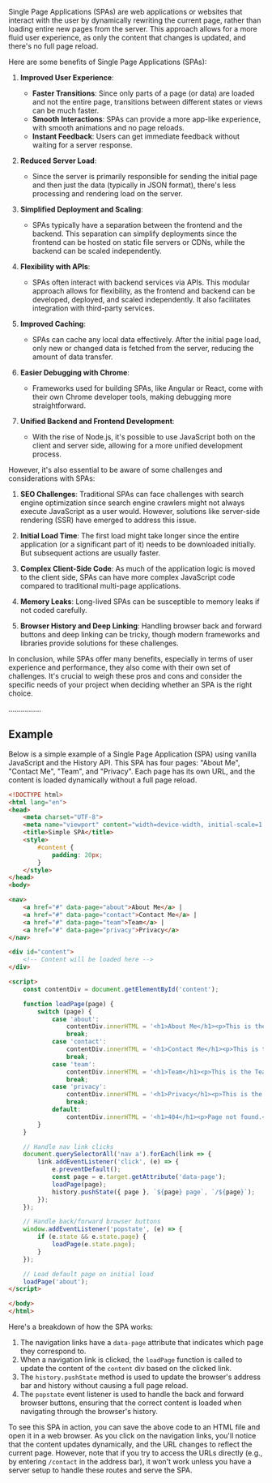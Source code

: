 Single Page Applications (SPAs) are web applications or websites that interact with the user by dynamically rewriting the current page, rather than loading entire new pages from the server. This approach allows for a more fluid user experience, as only the content that changes is updated, and there's no full page reload.

Here are some benefits of Single Page Applications (SPAs):

1. **Improved User Experience**:
   - **Faster Transitions**: Since only parts of a page (or data) are loaded and not the entire page, transitions between different states or views can be much faster.
   - **Smooth Interactions**: SPAs can provide a more app-like experience, with smooth animations and no page reloads.
   - **Instant Feedback**: Users can get immediate feedback without waiting for a server response.

2. **Reduced Server Load**:
   - Since the server is primarily responsible for sending the initial page and then just the data (typically in JSON format), there's less processing and rendering load on the server.

3. **Simplified Deployment and Scaling**:
   - SPAs typically have a separation between the frontend and the backend. This separation can simplify deployments since the frontend can be hosted on static file servers or CDNs, while the backend can be scaled independently.

4. **Flexibility with APIs**:
   - SPAs often interact with backend services via APIs. This modular approach allows for flexibility, as the frontend and backend can be developed, deployed, and scaled independently. It also facilitates integration with third-party services.

5. **Improved Caching**:
   - SPAs can cache any local data effectively. After the initial page load, only new or changed data is fetched from the server, reducing the amount of data transfer.

6. **Easier Debugging with Chrome**:
   - Frameworks used for building SPAs, like Angular or React, come with their own Chrome developer tools, making debugging more straightforward.

7. **Unified Backend and Frontend Development**:
   - With the rise of Node.js, it's possible to use JavaScript both on the client and server side, allowing for a more unified development process.

However, it's also essential to be aware of some challenges and considerations with SPAs:

1. **SEO Challenges**: Traditional SPAs can face challenges with search engine optimization since search engine crawlers might not always execute JavaScript as a user would. However, solutions like server-side rendering (SSR) have emerged to address this issue.

2. **Initial Load Time**: The first load might take longer since the entire application (or a significant part of it) needs to be downloaded initially. But subsequent actions are usually faster.

3. **Complex Client-Side Code**: As much of the application logic is moved to the client side, SPAs can have more complex JavaScript code compared to traditional multi-page applications.

4. **Memory Leaks**: Long-lived SPAs can be susceptible to memory leaks if not coded carefully.

5. **Browser History and Deep Linking**: Handling browser back and forward buttons and deep linking can be tricky, though modern frameworks and libraries provide solutions for these challenges.

In conclusion, while SPAs offer many benefits, especially in terms of user experience and performance, they also come with their own set of challenges. It's crucial to weigh these pros and cons and consider the specific needs of your project when deciding whether an SPA is the right choice.



................

## Example 

Below is a simple example of a Single Page Application (SPA) using vanilla JavaScript and the History API. This SPA has four pages: "About Me", "Contact Me", "Team", and "Privacy". Each page has its own URL, and the content is loaded dynamically without a full page reload.

```html
<!DOCTYPE html>
<html lang="en">
<head>
    <meta charset="UTF-8">
    <meta name="viewport" content="width=device-width, initial-scale=1.0">
    <title>Simple SPA</title>
    <style>
        #content {
            padding: 20px;
        }
    </style>
</head>
<body>

<nav>
    <a href="#" data-page="about">About Me</a> |
    <a href="#" data-page="contact">Contact Me</a> |
    <a href="#" data-page="team">Team</a> |
    <a href="#" data-page="privacy">Privacy</a>
</nav>

<div id="content">
    <!-- Content will be loaded here -->
</div>

<script>
    const contentDiv = document.getElementById('content');

    function loadPage(page) {
        switch (page) {
            case 'about':
                contentDiv.innerHTML = '<h1>About Me</h1><p>This is the About Me page.</p>';
                break;
            case 'contact':
                contentDiv.innerHTML = '<h1>Contact Me</h1><p>This is the Contact Me page.</p>';
                break;
            case 'team':
                contentDiv.innerHTML = '<h1>Team</h1><p>This is the Team page.</p>';
                break;
            case 'privacy':
                contentDiv.innerHTML = '<h1>Privacy</h1><p>This is the Privacy page.</p>';
                break;
            default:
                contentDiv.innerHTML = '<h1>404</h1><p>Page not found.</p>';
        }
    }

    // Handle nav link clicks
    document.querySelectorAll('nav a').forEach(link => {
        link.addEventListener('click', (e) => {
            e.preventDefault();
            const page = e.target.getAttribute('data-page');
            loadPage(page);
            history.pushState({ page }, `${page} page`, `/${page}`);
        });
    });

    // Handle back/forward browser buttons
    window.addEventListener('popstate', (e) => {
        if (e.state && e.state.page) {
            loadPage(e.state.page);
        }
    });

    // Load default page on initial load
    loadPage('about');
</script>

</body>
</html>
```

Here's a breakdown of how the SPA works:

1. The navigation links have a `data-page` attribute that indicates which page they correspond to.
2. When a navigation link is clicked, the `loadPage` function is called to update the content of the `content` div based on the clicked link.
3. The `history.pushState` method is used to update the browser's address bar and history without causing a full page reload.
4. The `popstate` event listener is used to handle the back and forward browser buttons, ensuring that the correct content is loaded when navigating through the browser's history.

To see this SPA in action, you can save the above code to an HTML file and open it in a web browser. As you click on the navigation links, you'll notice that the content updates dynamically, and the URL changes to reflect the current page. However, note that if you try to access the URLs directly (e.g., by entering `/contact` in the address bar), it won't work unless you have a server setup to handle these routes and serve the SPA.